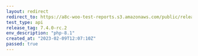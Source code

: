```yaml
---
layout: redirect
redirect_to: https://a8c-woo-test-reports.s3.amazonaws.com/public/release/7.4.0-rc.2/php-8.1/api/index.html
test_type: api
release_tag: 7.4.0-rc.2
env_description: "php-8.1"
created_at: "2023-02-09T12:07:10Z"
passed: true
---
```

